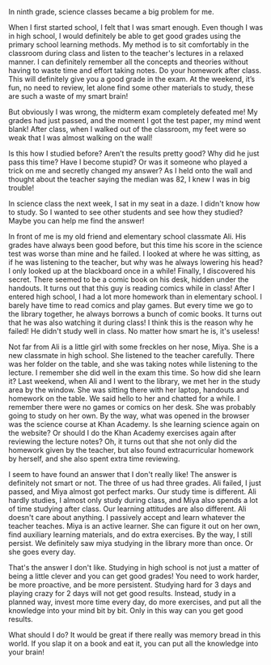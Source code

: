 
In ninth grade, science classes became a big problem for me.

When I first started school, I felt that I was smart enough. Even though I was in high school, I would definitely be able to get good grades using the primary school learning methods. My method is to sit comfortably in the classroom during class and listen to the teacher's lectures in a relaxed manner. I can definitely remember all the concepts and theories without having to waste time and effort taking notes. Do your homework after class. This will definitely give you a good grade in the exam. At the weekend, it’s fun, no need to review, let alone find some other materials to study, these are such a waste of my smart brain!

But obviously I was wrong, the midterm exam completely defeated me! My grades had just passed, and the moment I got the test paper, my mind went blank! After class, when I walked out of the classroom, my feet were so weak that I was almost walking on the wall!

Is this how I studied before? Aren’t the results pretty good? Why did he just pass this time? Have I become stupid? Or was it someone who played a trick on me and secretly changed my answer? As I held onto the wall and thought about the teacher saying the median was 82, I knew I was in big trouble!

In science class the next week, I sat in my seat in a daze. I didn't know how to study. So I wanted to see other students and see how they studied? Maybe you can help me find the answer!

In front of me is my old friend and elementary school classmate Ali. His grades have always been good before, but this time his score in the science test was worse than mine and he failed. I looked at where he was sitting, as if he was listening to the teacher, but why was he always lowering his head? I only looked up at the blackboard once in a while! Finally, I discovered his secret. There seemed to be a comic book on his desk, hidden under the handouts. It turns out that this guy is reading comics while in class! After I entered high school, I had a lot more homework than in elementary school. I barely have time to read comics and play games. But every time we go to the library together, he always borrows a bunch of comic books. It turns out that he was also watching it during class! I think this is the reason why he failed! He didn't study well in class. No matter how smart he is, it's useless!

Not far from Ali is a little girl with some freckles on her nose, Miya. She is a new classmate in high school. She listened to the teacher carefully. There was her folder on the table, and she was taking notes while listening to the lecture. I remember she did well in the exam this time. So how did she learn it?
Last weekend, when Ali and I went to the library, we met her in the study area by the window. She was sitting there with her laptop, handouts and homework on the table. We said hello to her and chatted for a while. I remember there were no games or comics on her desk. She was probably going to study on her own. By the way, what was opened in the browser was the science course at Khan Academy. Is she learning science again on the website? Or should I do the Khan Academy exercises again after reviewing the lecture notes?
Oh, it turns out that she not only did the homework given by the teacher, but also found extracurricular homework by herself, and she also spent extra time reviewing.

I seem to have found an answer that I don't really like! The answer is definitely not smart or not.
The three of us had three grades. Ali failed, I just passed, and Miya almost got perfect marks.
Our study time is different. Ali hardly studies, I almost only study during class, and Miya also spends a lot of time studying after class.
Our learning attitudes are also different. Ali doesn't care about anything. I passively accept and learn whatever the teacher teaches. Miya is an active learner. She can figure it out on her own, find auxiliary learning materials, and do extra exercises.
By the way, I still persist. We definitely saw miya studying in the library more than once. Or she goes every day.

That's the answer I don't like.
Studying in high school is not just a matter of being a little clever and you can get good grades! You need to work harder, be more proactive, and be more persistent. Studying hard for 3 days and playing crazy for 2 days will not get good results. Instead, study in a planned way, invest more time every day, do more exercises, and put all the knowledge into your mind bit by bit. Only in this way can you get good results.

What should I do?
It would be great if there really was memory bread in this world. If you slap it on a book and eat it, you can put all the knowledge into your brain!